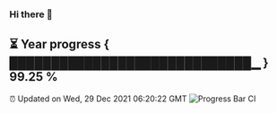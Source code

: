 ### Hi there 👋
⏳ Year progress { █████████████████████████████▁ } 99.25 %
---
⏰ Updated on Wed, 29 Dec 2021 06:20:22 GMT
![Progress Bar CI](https://github.com/liununu/liununu/workflows/Progress%20Bar%20CI/badge.svg)
